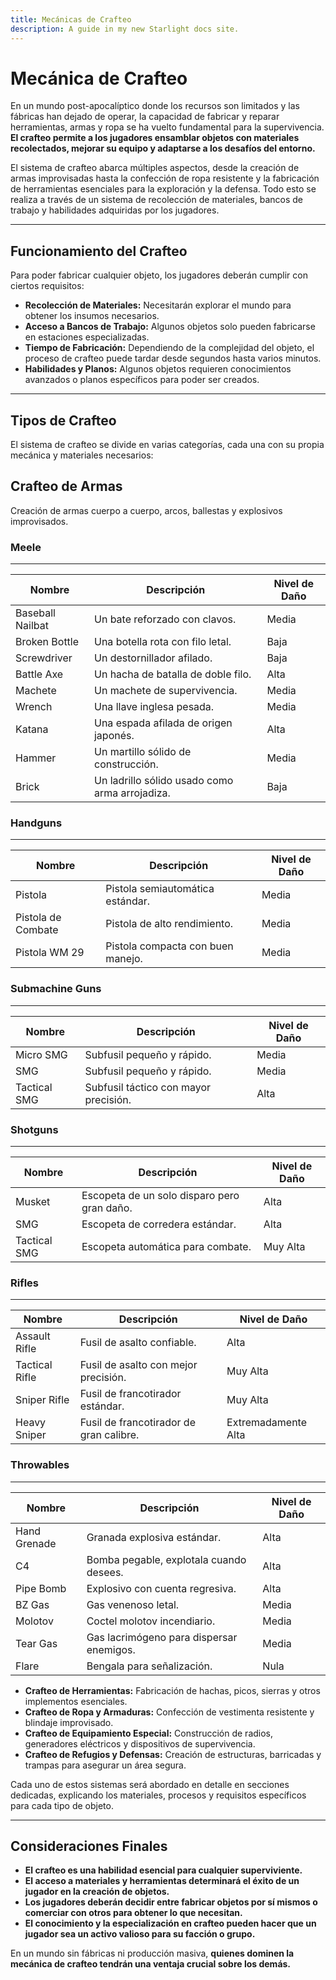 ```yaml
---
title: Mecánicas de Crafteo
description: A guide in my new Starlight docs site.
---
```


# Mecánica de Crafteo

En un mundo post-apocalíptico donde los recursos son limitados y las fábricas han dejado de operar, la capacidad de fabricar y reparar herramientas, armas y ropa se ha vuelto fundamental para la supervivencia. **El crafteo permite a los jugadores ensamblar objetos con materiales recolectados, mejorar su equipo y adaptarse a los desafíos del entorno.**

El sistema de crafteo abarca múltiples aspectos, desde la creación de armas improvisadas hasta la confección de ropa resistente y la fabricación de herramientas esenciales para la exploración y la defensa. Todo esto se realiza a través de un sistema de recolección de materiales, bancos de trabajo y habilidades adquiridas por los jugadores.

---

## **Funcionamiento del Crafteo**
Para poder fabricar cualquier objeto, los jugadores deberán cumplir con ciertos requisitos:

- **Recolección de Materiales:** Necesitarán explorar el mundo para obtener los insumos necesarios.
- **Acceso a Bancos de Trabajo:** Algunos objetos solo pueden fabricarse en estaciones especializadas.
- **Tiempo de Fabricación:** Dependiendo de la complejidad del objeto, el proceso de crafteo puede tardar desde segundos hasta varios minutos.
- **Habilidades y Planos:** Algunos objetos requieren conocimientos avanzados o planos específicos para poder ser creados.

---

## **Tipos de Crafteo**
El sistema de crafteo se divide en varias categorías, cada una con su propia mecánica y materiales necesarios:

## **Crafteo de Armas** 
Creación de armas cuerpo a cuerpo, arcos, ballestas y explosivos improvisados.
  
  ### Meele
  ---
  | Nombre           | Descripción                                    | Nivel de Daño |
  | ---------------- | ---------------------------------------------- | ------------- |
  | Baseball Nailbat | Un bate reforzado con clavos.                  | Media         |
  | Broken Bottle    | Una botella rota con filo letal.               | Baja          |
  | Screwdriver      | Un destornillador afilado.                     | Baja          |
  | Battle Axe       | Un hacha de batalla de doble filo.             | Alta          |
  | Machete          | Un machete de supervivencia.                   | Media         |
  | Wrench           | Una llave inglesa pesada.                      | Media         |
  | Katana           | Una espada afilada de origen japonés.          | Alta          |
  | Hammer           | Un martillo sólido de construcción.            | Media         |
  | Brick            | Un ladrillo sólido usado como arma arrojadiza. | Baja          |

  ### Handguns
  ---
  | Nombre             | Descripción                       | Nivel de Daño |
  | ------------------ | --------------------------------- | ------------- |
  | Pistola            | Pistola semiautomática estándar.  | Media         |
  | Pistola de Combate | Pistola de alto rendimiento.      | Media         |
  | Pistola WM 29      | Pistola compacta con buen manejo. | Media         |

  ### Submachine Guns
  ---
  | Nombre       | Descripción                           | Nivel de Daño |
  | ------------ | ------------------------------------- | ------------- |
  | Micro SMG    | Subfusil pequeño y rápido.            | Media         |
  | SMG          | Subfusil pequeño y rápido.            | Media         |
  | Tactical SMG | Subfusil táctico con mayor precisión. | Alta          |
  
  ### Shotguns
  ---
  | Nombre       | Descripción                                 | Nivel de Daño |
  | ------------ | ------------------------------------------- | ------------- |
  | Musket       | Escopeta de un solo disparo pero gran daño. | Alta          |
  | SMG          | Escopeta de corredera estándar.             | Alta          |
  | Tactical SMG | Escopeta automática para combate.           | Muy Alta      |
  
  ### Rifles
  ---
  | Nombre         | Descripción                             | Nivel de Daño       |
  | -------------- | --------------------------------------- | ------------------- |
  | Assault Rifle  | Fusil de asalto confiable.              | Alta                |
  | Tactical Rifle | Fusil de asalto con mejor precisión.    | Muy Alta            |
  | Sniper Rifle   | Fusil de francotirador estándar.        | Muy Alta            |
  | Heavy Sniper   | Fusil de francotirador de gran calibre. | Extremadamente Alta |
  
  ### Throwables
  ---
  | Nombre       | Descripción                              | Nivel de Daño |
  | ------------ | ---------------------------------------- | ------------- |
  | Hand Grenade | Granada explosiva estándar.              | Alta          |
  | C4           | Bomba pegable, explotala cuando desees.  | Alta          |
  | Pipe Bomb    | Explosivo con cuenta regresiva.          | Alta          |
  | BZ Gas       | Gas venenoso letal.                      | Media         |
  | Molotov      | Coctel molotov incendiario.              | Media         |
  | Tear Gas     | Gas lacrimógeno para dispersar enemigos. | Media         |
  | Flare        | Bengala para señalización.               | Nula          |

- **Crafteo de Herramientas:** Fabricación de hachas, picos, sierras y otros implementos esenciales.
- **Crafteo de Ropa y Armaduras:** Confección de vestimenta resistente y blindaje improvisado.
- **Crafteo de Equipamiento Especial:** Construcción de radios, generadores eléctricos y dispositivos de supervivencia.
- **Crafteo de Refugios y Defensas:** Creación de estructuras, barricadas y trampas para asegurar un área segura.

Cada uno de estos sistemas será abordado en detalle en secciones dedicadas, explicando los materiales, procesos y requisitos específicos para cada tipo de objeto.

---

## **Consideraciones Finales**
- **El crafteo es una habilidad esencial para cualquier superviviente.**
- **El acceso a materiales y herramientas determinará el éxito de un jugador en la creación de objetos.**
- **Los jugadores deberán decidir entre fabricar objetos por sí mismos o comerciar con otros para obtener lo que necesitan.**
- **El conocimiento y la especialización en crafteo pueden hacer que un jugador sea un activo valioso para su facción o grupo.**

En un mundo sin fábricas ni producción masiva, **quienes dominen la mecánica de crafteo tendrán una ventaja crucial sobre los demás.**
